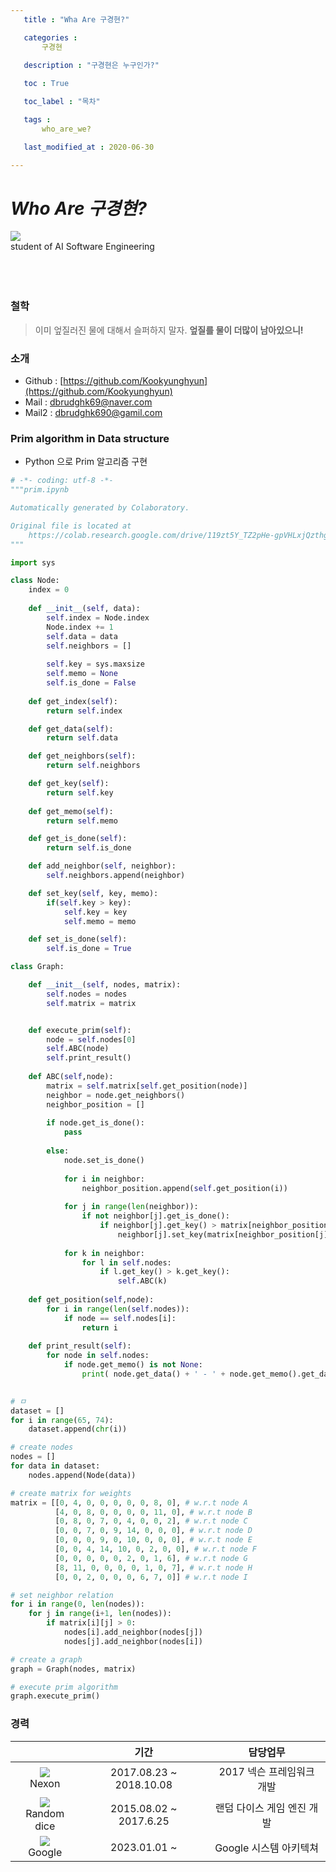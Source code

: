 ```yaml
---
   title : "Wha Are 구경현?" 

   categories : 
       구경현
   
   description : "구경현은 누구인가?"

   toc : True

   toc_label : "목차"

   tags : 
       who_are_we?

   last_modified_at : 2020-06-30

---
```


# **_Who Are 구경현?_**
![](https://postfiles.pstatic.net/MjAyMDA2MzBfMjQ1/MDAxNTkzNTE0MzQ3NDI4.DLx9HOywZN80B9kYjNnJMjPofnGOmP4Dioz6vOyWwU8g.sckJHulMiHN4OKmAMpEBqHXproj8oXNjj4aTA4euQ2sg.JPEG.dbrudghk69/KakaoTalk_20200628_234728712.jpg?type=w773)
<br/>
student of AI Software Engineering <br/>
<br/>
<br/>
<br/>

### 철학

> 이미 엎질러진 물에 대해서 슬퍼하지 말자. **엎질를 물이 더많이 남아있으니!**

### 소개

* Github : [https://github.com/Kookyunghyun](https://github.com/Kookyunghyun)
* Mail : dbrudghk69@naver.com
* Mail2 : dbrudghk690@gamil.com

### Prim algorithm in Data structure

* Python 으로 Prim 알고리즘 구현

```python
# -*- coding: utf-8 -*-
"""prim.ipynb

Automatically generated by Colaboratory.

Original file is located at
    https://colab.research.google.com/drive/119zt5Y_TZ2pHe-gpVHLxjQzthgVln1N2
"""

import sys

class Node:
    index = 0
    
    def __init__(self, data):
        self.index = Node.index
        Node.index += 1
        self.data = data
        self.neighbors = []
        
        self.key = sys.maxsize
        self.memo = None
        self.is_done = False
        
    def get_index(self):
        return self.index

    def get_data(self):
        return self.data

    def get_neighbors(self):
        return self.neighbors

    def get_key(self):
        return self.key
  
    def get_memo(self):
        return self.memo

    def get_is_done(self):
        return self.is_done

    def add_neighbor(self, neighbor):
        self.neighbors.append(neighbor)

    def set_key(self, key, memo):
        if(self.key > key):
            self.key = key
            self.memo = memo

    def set_is_done(self):
        self.is_done = True

class Graph:

    def __init__(self, nodes, matrix):
        self.nodes = nodes
        self.matrix = matrix


    def execute_prim(self):
        node = self.nodes[0]
        self.ABC(node)
        self.print_result()
        
    def ABC(self,node):
        matrix = self.matrix[self.get_position(node)]
        neighbor = node.get_neighbors()
        neighbor_position = []
        
        if node.get_is_done():
            pass
        
        else:
            node.set_is_done()
            
            for i in neighbor:
                neighbor_position.append(self.get_position(i))
            
            for j in range(len(neighbor)):
                if not neighbor[j].get_is_done():
                    if neighbor[j].get_key() > matrix[neighbor_position[j]]:
                        neighbor[j].set_key(matrix[neighbor_position[j]],node)
                        
            for k in neighbor:
                for l in self.nodes:
                    if l.get_key() > k.get_key():
                        self.ABC(k)
       
    def get_position(self,node):
        for i in range(len(self.nodes)):
            if node == self.nodes[i]:
                return i
                               
    def print_result(self):
        for node in self.nodes:
            if node.get_memo() is not None:
                print( node.get_data() + ' - ' + node.get_memo().get_data() +' (' + str(node.get_key()) + ')')
    

# ㅁ
dataset = []
for i in range(65, 74):
    dataset.append(chr(i))

# create nodes
nodes = []
for data in dataset:
    nodes.append(Node(data))

# create matrix for weights
matrix = [[0, 4, 0, 0, 0, 0, 0, 8, 0], # w.r.t node A
          [4, 0, 8, 0, 0, 0, 0, 11, 0], # w.r.t node B
          [0, 8, 0, 7, 0, 4, 0, 0, 2], # w.r.t node C
          [0, 0, 7, 0, 9, 14, 0, 0, 0], # w.r.t node D
          [0, 0, 0, 9, 0, 10, 0, 0, 0], # w.r.t node E
          [0, 0, 4, 14, 10, 0, 2, 0, 0], # w.r.t node F
          [0, 0, 0, 0, 0, 2, 0, 1, 6], # w.r.t node G
          [8, 11, 0, 0, 0, 0, 1, 0, 7], # w.r.t node H
          [0, 0, 2, 0, 0, 0, 6, 7, 0]] # w.r.t node I

# set neighbor relation
for i in range(0, len(nodes)):
    for j in range(i+1, len(nodes)):
        if matrix[i][j] > 0:
            nodes[i].add_neighbor(nodes[j])
            nodes[j].add_neighbor(nodes[i])

# create a graph
graph = Graph(nodes, matrix)

# execute prim algorithm
graph.execute_prim()
```


### 경력

|  | 기간  | 담당업무 |
| :---------:|:---------:|:---------:|
| ![](http://post.phinf.naver.net/MjAxNzA5MDRfOTkg/MDAxNTA0NTE5MjQxOTI1.BAAaMGoRjWPnRfcOgvdw3l5x_Aju_htKMES54NI3l4Eg.QkFLCekzjSo7NLtr28SwVu7igFv7SK7WPQx4-ci0MWYg.JPEG/I2kCckLViWGX7Opx5iaMd1uSybfs.jpg)<br/> Nexon | 2017.08.23 ~ 2018.10.08    | 2017 넥슨 프레임워크 개발  |
| ![](http://blogfiles.naver.net/MjAyMDAyMjdfNTEg/MDAxNTgyODExNDAyNjU1.TLyoqJ0uqcadGLM_tjgbGWmDWIuVNWIXYGb9rPTA4MMg.9Snx34gq4CF0vZs_KAxlu7FFeE0BKf8FEQyeaWSpupQg.JPEG.wanja-2590/%B7%A3%B4%FD%B4%D9%C0%CC%BD%BA_%C7%F9%B5%BF%B5%A6_%B5%A5%C0%FC%B5%A6_%C0%C7%BF%DC%B7%CE_%B8%F0%B8%A3%B4%C2_%B2%DC%C6%C11.jpg)<br/> Random dice |  2015.08.02 ~ 2017.6.25   |  랜덤 다이스 게임 엔진 개발  |
| ![](http://imgnews.naver.net/image/112/2014/03/24/20140324000854_0_59_20140324110704.jpg)<br/> Google  | 2023.01.01 ~ |  Google 시스템 아키텍쳐 |

